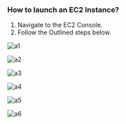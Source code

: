 ### How to launch an EC2 Instance?

1. Navigate to the EC2 Console.
2. Follow the Outlined steps below.

![a1](https://github.com/itz-mathesh/serverless-ec2-scheduler/assets/144098846/b29f0f1a-680c-44f8-ab00-786fcf0436a5)


![a2](https://github.com/itz-mathesh/serverless-ec2-scheduler/assets/144098846/0515f5b7-f504-4669-98fe-9605cc3ccd39)


![a3](https://github.com/itz-mathesh/serverless-ec2-scheduler/assets/144098846/259cc31e-e73a-4b85-8229-f9f29d84be1e)


![a4](https://github.com/itz-mathesh/serverless-ec2-scheduler/assets/144098846/a34454c0-9ad8-42a0-9127-2a80cdcfa9cb)


![a5](https://github.com/itz-mathesh/serverless-ec2-scheduler/assets/144098846/c07c8f7c-de69-406a-bb35-adf7d080027e)


![a6](https://github.com/itz-mathesh/serverless-ec2-scheduler/assets/144098846/46960135-2a4b-4d6c-9dd1-04b75e113294)
